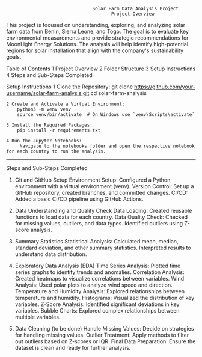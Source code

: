                                     Solar Farm Data Analysis Project
                                           Project Overview
This project is focused on understanding, exploring, and analyzing solar farm data from Benin, Sierra Leone, and Togo. The goal is to evaluate key environmental measurements and provide strategic recommendations for MoonLight Energy Solutions. The analysis will help identify high-potential regions for solar installation that align with the company's sustainability goals.

Table of Contents
    1 Project Overview
    2 Folder Structure
    3 Setup Instructions
    4 Steps and Sub-Steps Completed
    

Setup Instructions
   1 Clone the Repository:
        git clone https://github.com/your-username/solar-farm-analysis.git
        cd solar-farm-analysis

    2 Create and Activate a Virtual Environment:
        python3 -m venv venv
        source venv/bin/activate  # On Windows use `venv\Scripts\activate`

    3 Install the Required Packages:
        pip install -r requirements.txt

    4 Run the Jupyter Notebooks:
         Navigate to the notebooks folder and open the respective notebook for each country to run the analysis.

************************************************************************************************

Steps and Sub-Steps Completed

1. Git and GitHub Setup
Environment Setup: Configured a Python environment with a virtual environment (venv).
Version Control: Set up a GitHub repository, created branches, and committed changes.
CI/CD: Added a basic CI/CD pipeline using GitHub Actions.

2. Data Understanding and Quality Check
Data Loading: Created reusable functions to load data for each country.
Data Quality Check:
Checked for missing values, outliers, and data types.
Identified outliers using Z-score analysis.

3. Summary Statistics
Statistical Analysis:
Calculated mean, median, standard deviation, and other summary statistics.
Interpreted results to understand data distribution.

4. Exploratory Data Analysis (EDA)
Time Series Analysis: Plotted time series graphs to identify trends and anomalies.
Correlation Analysis: Created heatmaps to visualize correlations between variables.
Wind Analysis: Used polar plots to analyze wind speed and direction.
Temperature and Humidity Analysis: Explored relationships between temperature and humidity.
Histograms: Visualized the distribution of key variables.
Z-Score Analysis: Identified significant deviations in key variables.
Bubble Charts: Explored complex relationships between multiple variables.

5. Data Cleaning (to be done)
Handle Missing Values: Decide on strategies for handling missing values.
Outlier Treatment: Apply methods to filter out outliers based on Z-scores or IQR.
Final Data Preparation: Ensure the dataset is clean and ready for further analysis.